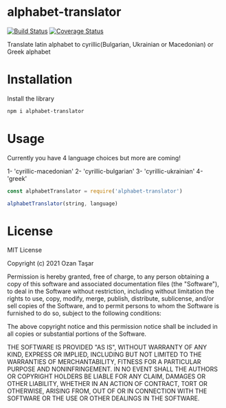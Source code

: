 # alphabet-translator

[![Build Status](https://app.travis-ci.com/tasarozan/alphabet-translator.svg?branch=main)](https://app.travis-ci.com/tasarozan/alphabet-translator)
[![Coverage Status](https://coveralls.io/repos/github/tasarozan/alphabet-translator/badge.svg?branch=main)](https://coveralls.io/github/tasarozan/alphabet-translator?branch=main)

Translate latin alphabet to cyrillic(Bulgarian, Ukrainian or Macedonian) or Greek alphabet

# Installation

Install the library

```sh
npm i alphabet-translator

```

# Usage

Currently you have 4 language choices but more are coming!

1- 'cyrillic-macedonian'
2- 'cyrillic-bulgarian'
3- 'cyrillic-ukrainian'
4- 'greek'

```js
const alphabetTranslator = require('alphabet-translator')

alphabetTranslator(string, language)
```

# License

MIT License

Copyright (c) 2021 Ozan Taşar

Permission is hereby granted, free of charge, to any person obtaining a copy
of this software and associated documentation files (the "Software"), to deal
in the Software without restriction, including without limitation the rights
to use, copy, modify, merge, publish, distribute, sublicense, and/or sell
copies of the Software, and to permit persons to whom the Software is
furnished to do so, subject to the following conditions:

The above copyright notice and this permission notice shall be included in all
copies or substantial portions of the Software.

THE SOFTWARE IS PROVIDED "AS IS", WITHOUT WARRANTY OF ANY KIND, EXPRESS OR
IMPLIED, INCLUDING BUT NOT LIMITED TO THE WARRANTIES OF MERCHANTABILITY,
FITNESS FOR A PARTICULAR PURPOSE AND NONINFRINGEMENT. IN NO EVENT SHALL THE
AUTHORS OR COPYRIGHT HOLDERS BE LIABLE FOR ANY CLAIM, DAMAGES OR OTHER
LIABILITY, WHETHER IN AN ACTION OF CONTRACT, TORT OR OTHERWISE, ARISING FROM,
OUT OF OR IN CONNECTION WITH THE SOFTWARE OR THE USE OR OTHER DEALINGS IN THE
SOFTWARE.

```

```

